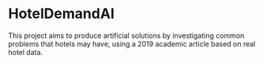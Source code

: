# HotelDemandAI
This project aims to produce artificial solutions by investigating common problems that hotels may have, using a 2019 academic article based on real hotel data.
